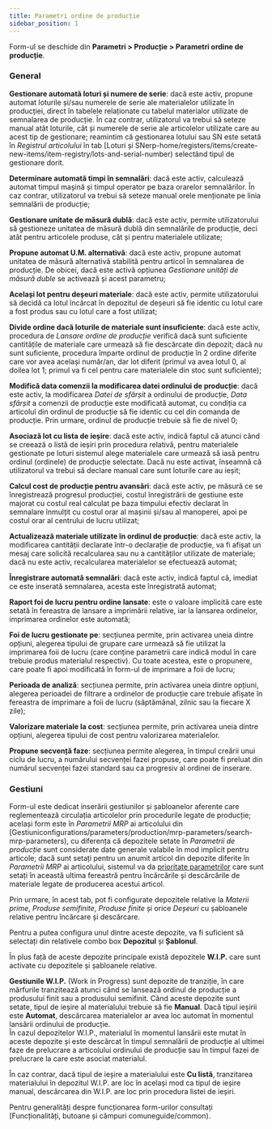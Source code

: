 ```yaml
---
title: Parametri ordine de producție
sidebar_position: 1
---
```


Form-ul se deschide din **Parametri > Producție > Parametri ordine de producție**. 

### General

**Gestionare automată loturi și numere de serie**: dacă este activ, propune automat loturile și/sau numerele de serie ale materialelor utilizate în producției, direct în tabelele relaționate cu tabelul materialor utilizate de semnalarea de producție. În caz contrar, utilizatorul va trebui să seteze manual atât loturile, cât și numerele de serie ale articolelor utilizate care au acest tip de gestionare; reamintim că gestionarea lotului sau SN este setată în *Registrul articolului* în tab [Loturi și SNerp-home/registers/items/create-new-items/item-registry/lots-and-serial-number) selectând tipul de gestionare dorit.

**Determinare automată timpi în semnalări**: dacă este activ, calculează automat timpul mașină și timpul operator pe baza orarelor semnalărilor. În caz contrar, utilizatorul va trebui să seteze manual orele menționate pe linia semnalării de producție; 

**Gestionare unitate de măsură dublă**: dacă este activ, permite utilizatorului să gestioneze unitatea de măsură dublă din semnalările de producție, deci atât pentru articolele produse, cât și pentru materialele utilizate;

**Propune automat U.M. alternativă**: dacă este activ, propune automat unitatea de măsură alternativă stabilită pentru articol în semnalarea de producție. De obicei, dacă este activă opțiunea *Gestionare unități de măsură duble* se activează și acest parametru;

**Același lot pentru deșeuri materiale**: dacă este activ, permite utilizatorului să decidă ca lotul încărcat în depozitul de deșeuri să fie identic cu lotul care a fost produs sau cu lotul care a fost utilizat;

**Divide ordine dacă loturile de materiale sunt insuficiente**: dacă este activ, procedura de *Lansare ordine de producție* verifică dacă sunt suficiente cantitățile de materiale care urmează să fie descărcate din depozit; dacă nu sunt suficiente, procedura împarte ordinul de producție în 2 ordine diferite care vor avea același număr/an, dar lot diferit (primul va avea lotul 0, al doilea lot 1; primul va fi cel pentru care materialele din stoc sunt suficiente);

**Modifică data comenzii la modificarea datei ordinului de producție**: dacă este activ, la modificarea *Datei de sfârșit* a ordinului de producție, *Data sfârșit* a comenzii de producție este modificată automat, cu condiția ca articolul din ordinul de producție să fie identic cu cel din comanda de producție. Prin urmare, ordinul de producție trebuie să fie de nivel 0;

**Asociază lot cu lista de ieșire**: dacă este activ, indică faptul că atunci când se creează o listă de ieșiri prin procedura relativă, pentru materialele gestionate pe loturi sistemul alege materialele care urmează să iasă pentru ordinul (ordinele) de producție selectate. Dacă nu este activat, înseamnă că utilizatorul va trebui să declare manual care sunt loturile care au ieșit;

**Calcul cost de producție pentru avansări**: dacă este activ, pe măsură ce se înregistrează progresul producției, costul înregistrării de gestiune este majorat cu costul real calculat pe baza timpului efectiv declarat în semnalare înmulțit cu costul orar al mașinii și/sau al manoperei, apoi pe costul orar al centrului de lucru utilizat;

**Actualizează materiale utilizate în ordinul de producție**: dacă este activ, la modificarea cantității declarate într-o declarație de producție, va fi afișat un mesaj care solicită recalcularea sau nu a cantităților utilizate de materiale; dacă nu este activ, recalcularea materialelor se efectuează automat;

**Înregistrare automată semnalări**: dacă este activ, indică faptul că, imediat ce este inserată semnalarea, acesta este înregistrată automat;

**Raport foi de lucru pentru ordine lansate**: este o valoare implicită care este setată în fereastra de lansare a imprimării relative, iar la lansarea ordinelor, imprimarea ordinelor este automată;

**Foi de lucru gestionate pe**: secțiunea permite, prin activarea uneia dintre opțiuni, alegerea tipului de grupare care urmează să fie utilizat la imprimarea foii de lucru (care conține parametrii care indică modul în care trebuie produs materialul respectiv). Cu toate acestea, este o propunere, care poate fi apoi modificată în form-ul de imprimare a foii de lucru;

**Perioada de analiză**: secțiunea permite, prin activarea uneia dintre opțiuni, alegerea perioadei de filtrare a ordinelor de producție care trebuie afișate în fereastra de imprimare a foii de lucru (săptămânal, zilnic sau la fiecare X zile);

**Valorizare materiale la cost**: secțiunea permite, prin activarea uneia dintre opțiuni, alegerea tipului de cost pentru valorizarea materialelor.

**Propune secvență faze**: secțiunea permite alegerea, în timpul creării unui ciclu de lucru, a numărului secvenței fazei propuse, care poate fi preluat din numărul secvenței fazei standard sau ca progresiv al ordinei de inserare.

### Gestiuni

Form-ul este dedicat inserării gestiunilor și șabloanelor aferente care reglementează circulația articolelor prin procedurile legate de producție; același form este în *Parametrii MRP* ai articolului din [Gestiuniconfigurations/parameters/production/mrp-parameters/search-mrp-parameters), cu diferența că depozitele setate în *Parametrii de producție* sunt considerate date generale valabile în mod implicit pentru articole; dacă sunt setați pentru un anumit articol din depozite diferite în *Parametrii MRP* ai articolului, sistemul va da <u>prioritate parametrilor</u> care sunt setați în această ultima fereastră pentru încărcările și descărcările de materiale legate de producerea acestui articol.

Prin urmare, în acest tab, pot fi configurate depozitele relative la *Materii prime*, *Produse semifinite*, *Produse finite* și orice *Deșeuri* cu șabloanele relative pentru încărcare și descărcare.

Pentru a putea configura unul dintre aceste depozite, va fi suficient să selectați din relativele combo box **Depozitul** și **Șablonul**.

În plus față de aceste depozite principale există depozitele **W.I.P.** care sunt activate cu depozitele și șabloanele relative.

**Gestiunile W.I.P.** (Work in Progress) sunt depozite de tranziție, în care mărfurile tranzitează atunci când se lansează ordinul de producție a produsului finit sau a produsului semifinit. Când aceste depozite sunt setate, tipul de ieșire al materialului trebuie să fie **Manual**. Dacă  tipul ieșirii este **Automat**, descărcarea materialelor ar avea loc automat în momentul lansării ordinului de producție.  
În cazul depozitelor W.I.P., materialul în momentul lansării este mutat în aceste depozite și este descărcat în timpul semnalării de producție al ultimei faze de prelucrare a articolului ordinului de producție sau în timpul fazei de prelucrare la care este asociat materialul.

În caz contrar, dacă tipul de ieșire a materialului este **Cu listă**,  tranzitarea materialului în depozitul W.I.P. are loc în același mod ca tipul de ieșire manual, descărcarea din W.I.P. are loc prin procedura listei de ieșiri.

Pentru generalități despre funcționarea form-urilor consultați [Funcționalități, butoane și câmpuri comuneguide/common).